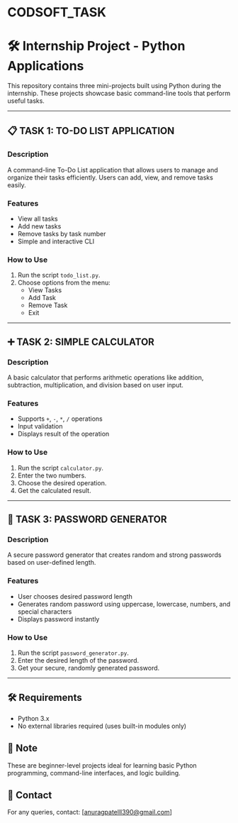 # CODSOFT_TASK 
# 🛠️ Internship Project - Python Applications

This repository contains three mini-projects built using Python during the internship. These projects showcase basic command-line tools that perform useful tasks.

---

## 📋 TASK 1: TO-DO LIST APPLICATION

### Description
A command-line To-Do List application that allows users to manage and organize their tasks efficiently. Users can add, view, and remove tasks easily.

### Features
- View all tasks
- Add new tasks
- Remove tasks by task number
- Simple and interactive CLI

### How to Use
1. Run the script `todo_list.py`.
2. Choose options from the menu:
    - View Tasks
    - Add Task
    - Remove Task
    - Exit

---

## ➕ TASK 2: SIMPLE CALCULATOR

### Description
A basic calculator that performs arithmetic operations like addition, subtraction, multiplication, and division based on user input.

### Features
- Supports `+`, `-`, `*`, `/` operations
- Input validation
- Displays result of the operation

### How to Use
1. Run the script `calculator.py`.
2. Enter the two numbers.
3. Choose the desired operation.
4. Get the calculated result.

---

## 🔐 TASK 3: PASSWORD GENERATOR

### Description
A secure password generator that creates random and strong passwords based on user-defined length.

### Features
- User chooses desired password length
- Generates random password using uppercase, lowercase, numbers, and special characters
- Displays password instantly

### How to Use
1. Run the script `password_generator.py`.
2. Enter the desired length of the password.
3. Get your secure, randomly generated password.

---

## 🛠️ Requirements
- Python 3.x
- No external libraries required (uses built-in modules only)



## 📌 Note
These are beginner-level projects ideal for learning basic Python programming, command-line interfaces, and logic building.



## 📧 Contact
For any queries, contact: [anuragpatelll390@gmail.com]

